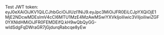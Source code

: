 Test JWT token:
eyJ0eXAiOiJKV1QiLCJhbGciOiJIUzI1NiJ9.eyJpc3MiOiJFR0EiLCJpYXQiOjE1MjE2NDcwMDEsImV4cCI6MTU1MzE4MzAwMSwiYXVkIjoiIiwic3ViIjoiIiwiZGF0YXNldHMiOiJFR0FEMDEifQ.kH9wQbQyGG-wIdSdgFqDWraGR7jGjdurqRabcqe8yEw